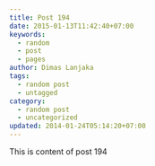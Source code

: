 ```yaml
---
title: Post 194
date: 2015-01-13T11:42:40+07:00
keywords:
  - random
  - post
  - pages
author: Dimas Lanjaka
tags:
  - random post
  - untagged
category:
  - random post
  - uncategorized
updated: 2014-01-24T05:14:20+07:00
---
```

This is content of post 194